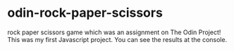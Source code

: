 # odin-rock-paper-scissors
rock paper scissors game which was an assignment on The Odin Project!
This was my first Javascript project.
You can see the results at the console.

